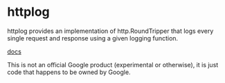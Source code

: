 httplog
=======

httplog provides an implementation of http.RoundTripper that logs every single request and response using a given logging function.

[docs](http://godoc.org/github.com/campoy/httplog)

This is not an official Google product (experimental or otherwise), it is just code that happens to be owned by Google.
